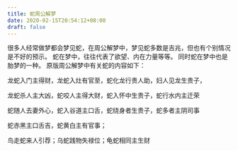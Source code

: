 ```yaml
---
title: 蛇周公解梦
date: 2020-02-15T20:54:12+08:00
draft: false
---
```


很多人经常做梦都会梦见蛇，在周公解梦中，梦见蛇多数是吉兆，但也有个别情况是不好的预示。
蛇在梦中，往往代表了欲望、内在力量等等。
同时蛇在梦中也是胎梦的一种。
原版周公解梦中有关蛇的内容如下：


龙蛇入门主得财，龙蛇入灶有官至，蛇化龙行贵人助，妇人见龙生贵子，


龙蛇杀人主大凶，蛇咬人主得大财，蛇入怀中生贵子，蛇行水内主迁荣


蛇随人去妻外心，蛇入谷道主口舌，蛇绕身者生贵子，蛇多者主阴司事


蛇赤黑主口舌吉，蛇黄白主有官事；


鸟走蛇来人引荐；乌蛇践物失禄位；龟蛇相同主生财